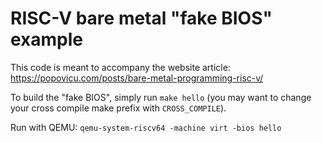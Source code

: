 # RISC-V bare metal "fake BIOS" example

This code is meant to accompany the website article: https://popovicu.com/posts/bare-metal-programming-risc-v/

To build the "fake BIOS", simply run `make hello` (you may want to change your cross compile make prefix with `CROSS_COMPILE`).

Run with QEMU: `qemu-system-riscv64 -machine virt -bios hello`
